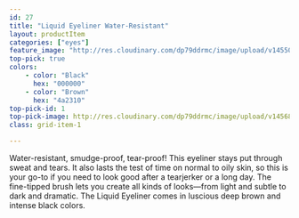 ```yaml
---
id: 27
title: "Liquid Eyeliner Water-Resistant"
layout: productItem
categories: ["eyes"]
feature_image: "http://res.cloudinary.com/dp79ddrmc/image/upload/v1455006447/products/liquidEyelinerWaterResistant.jpg"
top-pick: true
colors:
    - color: "Black"
      hex: "000000"
    - color: "Brown"
      hex: "4a2310"
top-pick-id: 1
top-pick-image: http://res.cloudinary.com/dp79ddrmc/image/upload/v1456804124/top-pick/liquidEyeLiner.jpg
class: grid-item-1

---
```

Water-resistant, smudge-proof, tear-proof! This eyeliner stays put through sweat and tears. It also lasts the test of time on normal to oily skin, so this is your go-to if you need to look good after a tearjerker or a long day. The fine-tipped brush lets you create all kinds of looks—from light and subtle to dark and dramatic. The Liquid Eyeliner comes in luscious deep brown and intense black colors.